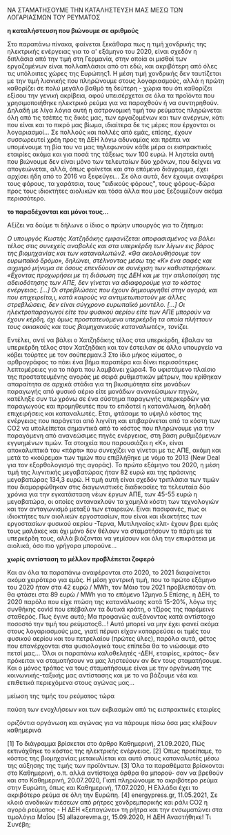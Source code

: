 ΝΑ ΣΤΑΜΑΤΗΣΟΥΜΕ 
ΤΗΝ ΚΑΤΑΛΗΣΤΕΥΣΗ ΜΑΣ
 ΜΕΣΩ ΤΩΝ ΛΟΓΑΡΙΑΣΜΩΝ ΤΟΥ ΡΕΥΜΑΤΟΣ


**η καταλήστευση που βιώνουμε σε αριθμούς**

Στο παραπάνω πίνακα, φαίνεται ξεκάθαρα πως η τιμή χονδρικής της ηλεκτρικής ενέργειας για το α' εξάμηνο του 2020, είναι σχεδόν η διπλάσια από την τιμή στη Γερμανία, στην οποία οι μισθοί των εργαζομένων είναι πολλαπλάσιοι από οτι εδώ, και ακριβότερη από όλες τις υπόλοιπες χώρες της Ευρώπης1. Η μέση τιμή χονδρικής δεν ταυτίζεται με την τιμή λιανικής που πληρώνουμε στους λογαριασμούς, αλλά η πρώτη καθορίζει σε πολύ μεγάλο βαθμό τη δεύτερη - χώρια του ότι καθορίζει εξίσου την γενική ακρίβεια, αφού υπεισέρχεται σε όλα τα προϊόντα που χρησιμοποιήθηκε ηλεκτρικό ρεύμα για να παραχθούν ή να συντηρηθούν. Δηλαδή με λίγα λόγια αυτή η αστρονομική τιμή του ρεύματος πληρώνεται όλη από τις τσέπες τις δικές μας, των εργαζομένων και των ανέργων, κάτι που είναι και το πικρό μας βίωμα, ιδιαίτερα δε τις μέρες που έρχονται οι λογαριασμοί...
Σε πολλούς και πολλές από εμάς, επίσης, έχουν συσσωρευτεί χρέη προς τη ΔΕΗ λόγω αδυναμίας και πρέπει να υπομένουμε τη βία του να μας τηλεφωνούν κάθε μέρα οι εισπρακτικές εταιρίες ακόμα και για ποσά της τάξεως των 100 ευρώ.
Η ληστεία αυτή που βιώνουμε δεν είναι μόνο των τελευταίων δύο χρόνων, που δείχνει να απογειώνεται, αλλά, όπως φαίνεται και στο επόμενο διάγραμμα, έχει αρχίσει ήδη από το 2016 να ξεφεύγει... Σε όλα αυτά, δεν έχουμε αναφέρει τους φόρους, τα χαράτσια, τους "ειδικούς φόρους", τους φόρους-δώρα προς τους ιδιοκτήτες αιολικών και τόσα άλλα που μας ξεζουμίζουν ακόμα περισσότερο.

**το παραδέχονται και μόνοι τους...**

Αξίζει να δούμε τι δήλωνε ο ίδιος ο πρώην υπουργός για το ζήτημα: 

_Ο υπουργός Κωστής Χατζηδάκης εμφανίζεται αποφασισμένος να βάλει τέλος στις συνεχείς αναβολές και στα υπερκέρδη των λίγων εις βάρος της βιομηχανίας και των καταναλωτών2. «Θα ακολουθήσουμε τον ευρωπαϊκό δρόμο», δηλώνει, στέλνοντας μέσω της «Κ» ένα σαφές και αιχμηρό μήνυμα σε όσους επενδύουν σε συνέχιση των καθυστερήσεων. «Eχοντας προχωρήσει με τη διάσωση της ΔΕΗ και με την απλοποίηση της αδειοδότησης των ΑΠΕ, δεν γίνεται να αδιαφορούμε για το κόστος ενέργειας. [...] Οι στρεβλώσεις που έχουν δημιουργηθεί στην αγορά, και που επιχειρείτα,ι, κατά καιρούς να αντιμετωπιστούν με άλλες στρεβλώσεις, δεν είναι σύγχρονο ευρωπαϊκό μοντέλο. [...] Οι ηλεκτροπαραγωγοί είτε του φυσικού αερίου είτε των ΑΠΕ μπορούν να έχουν κέρδη, όχι όμως προστατευόμενα υπερκέρδη τα οποία πλήττουν τους οικιακούς και τους βιομηχανικούς καταναλωτές», τονίζει._

Εντέλει, αντί να βάλει ο Χατζηδάκης τέλος στα υπερκέρδη, έβαλαν τα υπερκέρδη τέλος στον Χατζηδάκη και τον έστειλαν σε άλλο υπουργείο να κόβει τούρτες με τον σούπερμαν.3
Στο ίδιο μήκος κύματος, ο αρθρογράφος το πάει ένα βήμα παραπέρα και δίνει περισσότερες λεπτομέρειες για το πάρτι που λαμβάνει χώρα4.
To υφιστάμενο πλαίσιο της προστατευμένης αγοράς με σειρά ρυθμιστικών μέτρων, που κρίθηκαν απαραίτητα σε αρχικά στάδια για τη βιωσιμότητα είτε μονάδων παραγωγής από φυσικό αέριο είτε μονάδων ανανεώσιμων πηγών, κατέληξε συν τω χρόνω σε ένα σύστημα παραγωγής υπερκερδών για παραγωγούς και προμηθευτές που το επιδοτεί η κατανάλωση, δηλαδή επιχειρήσεις και καταναλωτές. Ετσι, φτάσαμε το υψηλό κόστος της ενέργειας που παράγεται από λιγνίτη και επιβαρύνεται από τα κόστη των CO2 να υπολείπεται σημαντικά από το κόστος που πληρώνουμε για την παραγόμενη από ανανεώσιμες πηγές ενέργειας, στη βάση ρυθμιζόμενων εγγυημένων τιμών. Τα στοιχεία που παρουσιάζει η «Κ», είναι αποκαλυπτικά του «πάρτι» που συνεχίζει να γίνεται με τις ΑΠΕ, ακόμη και μετά το «κούρεμα» των τιμών που επιβλήθηκε με νόμο το 2013 (New Deal για τον εξορθολογισμό της αγοράς). Το πρώτο εξάμηνο του 2020, η μέση τιμή της λιγνιτικής μεγαβατώρας ήταν 82 ευρώ και της πράσινης μεγαβατώρας 134,3 ευρώ. Η τιμή αυτή είναι σχεδόν τριπλάσια των τιμών που διαμορφώθηκαν στις διαγωνιστικές διαδικασίες τα τελευταία δύο χρόνια για την εγκατάσταση νέων έργων ΑΠΕ, των 45-55 ευρώ η μεγαβατώρα, οι οποίες αντανακλούν τα χαμηλά κόστη των τεχνολογιών και τον ανταγωνισμό μεταξύ των εταιρειών.
Είναι πασιφανές, πως οι ιδιοκτήτες των αιολικών εργοστασίων, που είναι και ιδιοκτήτες των εργοστασίων φυσικού αερίου -Τερνα, Μυτιληναίος κλπ- έχουν βρει εμάς τους μαλάκες και όχι μόνο δεν θέλουν να σταματήσουν το πάρτι με τα υπερκέρδη τους, αλλά βιάζονται να γεμίσουν και όλη την επικράτεια με αιολικά, όσο πιο γρήγορα μπορούνε...

**χωρίς αντίσταση το μέλλον προβλέπεται ζοφερό**

Και αν όλα τα παραπάνω αναφέρονται στο 2020, το 2021 διαφαίνεται ακόμα χειρότερο για εμάς. Η μέση χοντρική τιμή, που το πρώτο εξάμηνο του 2020 ήταν στα 42 ευρώ / MWh, τον Μάιο του 2021 προβλεπόταν ότι θα φτάσει στα 89 ευρώ / MWh για το επόμενο 12μηνο.5 
Επίσης, η ΔΕΗ, το 2020 παρόλο που είχε πτώση της κατανάλωσης κατά 15-20%, λόγω της συνθήκης covid που επέβαλαν τα δυτικά κράτη, ο τζίρος της παρέμεινε σταθερός. Πως έγινε αυτό; Μα προφανώς αυξάνοντας κατά αντίστοιχο ποσοστό την τιμή του ρεύματος6...! Αυτό μπορεί να μην έχει φανεί ακόμα στους λογαριασμούς μας, γιατί πέρυσι είχαν καταρρεύσει οι τιμές του φυσικού αερίου και του πετρελαίου (πρώτες ύλες), παρόλα αυτά, φέτος που επανέρχονται στα φυσιολογικά τους επίπεδα θα το νιώσουμε στο πετσί μας...
Όλοι οι παραπάνω καλοθελητές -ΔΕΗ, εταιρίες, κράτος- δεν πρόκειται να σταματήσουν να μας ληστεύουν αν δεν τους σταματήσουμε. Και ο μόνος τρόπος να τους σταματήσουμε είναι με την οργάνωση της κοινωνικής-ταξικής μας αντίστασης και με το να βάζουμε νέα και επιθετικά περιεχόμενα στους αγώνας μας...

μείωση της τιμής του ρεύματος τώρα

παύση των ενοχλήσεων και των εκβιασμών από τις εισπρακτικές εταιρίες

οριζόντια οργάνωση και αγώνας για να πάρουμε πίσω όσα μας κλέβουν καθημερινά

[1] Το διάγραμμα βρίσκεται στο άρθρο Καθημερινή, 21.09.2020, Πώς εκτινάχθηκε το κόστος
της ηλεκτρικής ενέργειας.
[2] Όπως προείπαμε, το κόστος της βιομηχανίας μετακυλίεται και αυτό στους καταναλωτές
μέσω της αύξησης της τιμής των προϊόντων.
[3] Όλα τα παραθέματα βρίσκονται στο Καθημερινή, ο.π. αλλά αντίστοιχα άρθρα θα μπορού-
σαν να βρεθούν και στο Καθημερινή, 20.07.2020, Γιατί πληρώνουμε το ακριβότερο ρεύμα
στην Ευρώπη, όπως και Καθημερινή, 17.07.2020, Η Ελλάδα έχει το ακριβότερο ρεύμα σε
όλη την Ευρώπη.
[4] energypress.gr, 11.05.2021, Σε κλοιό ανοδικών πιέσεων από ρήτρες χονδρεμπορικής
και ράλι CO2 η αγορά ρεύματος - Η ΔΕΗ «ξεπαγώνει» τη ρήτρα και την ενσωματώνει στα
τιμολόγια Μαΐου
[5] allazorevma.gr, 15.09.2020, Η ΔΕΗ Αναστήθηκε! Τι Συνέβη;

